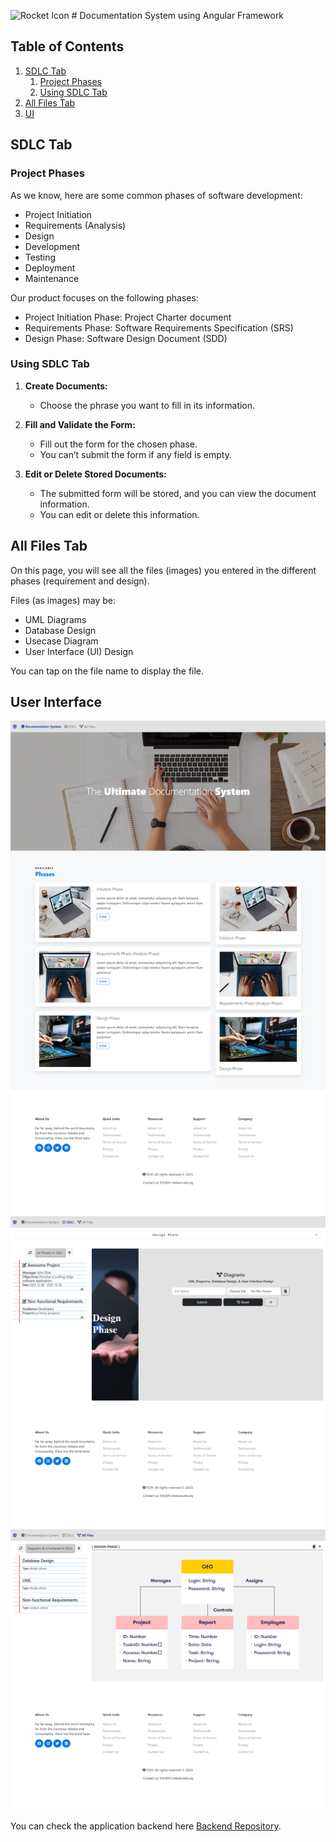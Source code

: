 ![Rocket Icon](./src/favicon.ico) # Documentation System using Angular Framework

## Table of Contents
1. [SDLC Tab](#sdlc-tab)
    1. [Project Phases](#project-phases)
    2. [Using SDLC Tab](#using-sdlc-tab)
2. [All Files Tab](#all-files-tab)
3. [UI](#user-interface)

## SDLC Tab

### Project Phases

As we know, here are some common phases of software development:

- Project Initiation
- Requirements (Analysis)
- Design
- Development
- Testing
- Deployment
- Maintenance

Our product focuses on the following phases:

- Project Initiation Phase: Project Charter document
- Requirements Phase: Software Requirements Specification (SRS)
- Design Phase: Software Design Document (SDD)

### Using SDLC Tab

1. **Create Documents:**
   - Choose the phrase you want to fill in its information.

2. **Fill and Validate the Form:**
   - Fill out the form for the chosen phase.
   - You can’t submit the form if any field is empty.

3. **Edit or Delete Stored Documents:**
   - The submitted form will be stored, and you can view the document information.
   - You can edit or delete this information.

## All Files Tab

On this page, you will see all the files (images) you entered in the different phases (requirement and design).

Files (as images) may be:
- UML Diagrams
- Database Design
- Usecase Diagram
- User Interface (UI) Design

You can tap on the file name to display the file.

## User Interface

![Home Tab](./src/assets/images/home-view.png)
![SDLC Tab](./src/assets/images/sdlc-view.png)
![AllFiles Tab](./src/assets/images/allfiles-view.png)

You can check the application backend here [Backend Repository](https://github.com/AhmedMaherElSaeidi/Documentation-System-NodeJS).

